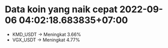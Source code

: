 # Data koin yang naik cepat 2022-09-06 04:02:18.683835+07:00

* KMD_USDT -> Meningkat 3.66%
* VGX_USDT -> Meningkat 4.77%
